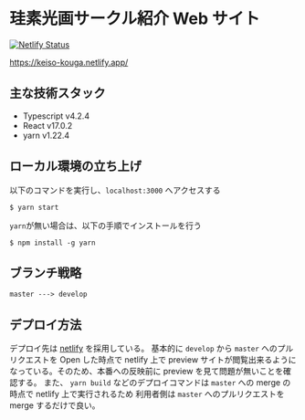 # 珪素光画サークル紹介 Web サイト

[![Netlify Status](https://api.netlify.com/api/v1/badges/910d3297-df4a-4148-a656-bc28f0d265a5/deploy-status)](https://app.netlify.com/sites/keiso-kouga/deploys)

https://keiso-kouga.netlify.app/

## 主な技術スタック

* Typescript v4.2.4
* React v17.0.2
* yarn v1.22.4

## ローカル環境の立ち上げ

以下のコマンドを実行し、`localhost:3000` へアクセスする

```
$ yarn start
```

`yarn`が無い場合は、以下の手順でインストールを行う

```
$ npm install -g yarn
```

## ブランチ戦略

```
master ---> develop
```

## デプロイ方法

デプロイ先は [netlify](https://www.netlify.com/) を採用している。
基本的に `develop` から `master` へのプルリクエストを Open した時点で netlify 上で preview サイトが閲覧出来るようになっている。そのため、本番への反映前に preview を見て問題が無いことを確認する。
また、 `yarn build` などのデプロイコマンドは `master` への merge の時点で netlify 上で実行されるため
利用者側は `master` へのプルリクエストを merge するだけで良い。
